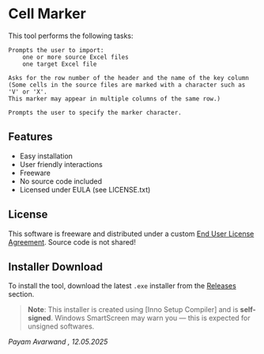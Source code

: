 # Cell Marker
This tool performs the following tasks:

    Prompts the user to import:
        one or more source Excel files
        one target Excel file

    Asks for the row number of the header and the name of the key column
    (Some cells in the source files are marked with a character such as 'V' or 'X'.
    This marker may appear in multiple columns of the same row.)

    Prompts the user to specify the marker character.


## Features
- Easy installation
- User friendly interactions
- Freeware
- No source code included
- Licensed under EULA (see LICENSE.txt)


## License
This software is freeware and distributed under a custom [End User License Agreement](LICENSE.txt). Source code is not shared!


## Installer Download

To install the tool, download the latest `.exe` installer from the [Releases](https://github.com/payam-avarwand/Cell-Marker/releases) section.

> **Note**: This installer is created using [Inno Setup Compiler] and is **self-signed**. Windows SmartScreen may warn you — this is expected for unsigned softwares.



_Payam Avarwand	,	12.05.2025_